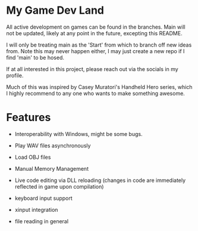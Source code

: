 # My Game Dev Land
All active development on games can be found in the branches. Main will not be updated, likely at any point in the future, excepting this README.

I will only be treating main as the 'Start' from which to branch off new ideas from. Note this may never happen either, I may just create a new repo if I find 'main' to be hosed.

If at all interested in this project, please reach out via the socials in my profile.

Much of this was inspired by Casey Muratori's Handheld Hero series, which I highly recommend to any one who wants to make something awesome. 

# Features

- Interoperability with Windows, might be some bugs.

- Play WAV files asynchronously

- Load OBJ files

- Manual Memory Management

- Live code editing via DLL reloading (changes in code are immediately reflected in game upon compilation)

- keyboard input support

- xinput integration

- file reading in general

